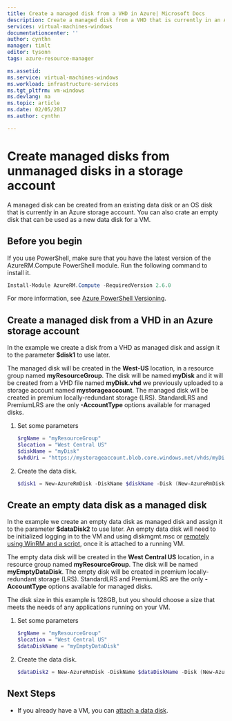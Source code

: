 ```yaml
---
title: Create a managed disk from a VHD in Azure| Microsoft Docs
description: Create a managed disk from a VHD that is currently in an Azure storage account, using the Resource Manager deployment model. 
services: virtual-machines-windows
documentationcenter: ''
author: cynthn
manager: timlt
editor: tysonn
tags: azure-resource-manager

ms.assetid: 
ms.service: virtual-machines-windows
ms.workload: infrastructure-services
ms.tgt_pltfrm: vm-windows
ms.devlang: na
ms.topic: article
ms.date: 02/05/2017
ms.author: cynthn

---
```


# Create managed disks from unmanaged disks in a storage account

A managed disk can be created from an existing data disk or an OS disk that is currently in an Azure storage account. You can also crate an empty disk that can be used as a new data disk for a VM. 

## Before you begin
If you use PowerShell, make sure that you have the latest version of the AzureRM.Compute PowerShell module. Run the following command to install it.

```powershell
Install-Module AzureRM.Compute -RequiredVersion 2.6.0
```
For more information, see [Azure PowerShell Versioning](https://docs.microsoft.com/powershell/azureps-cmdlets-docs/#azure-powershell-versioning).


## Create a managed disk from a VHD in an Azure storage account

In the example we create a disk from a VHD as managed disk and assign it to the parameter **$disk1** to use later. 

The managed disk will be created in the **West-US** location, in a resource group named **myResourceGroup**. The disk will be named **myDisk** and it will be created from a VHD file named **myDisk.vhd** we previously uploaded to a storage account named **mystorageaccount**. The managed disk will be created in premium locally-redundant storage (LRS). StandardLRS and PremiumLRS are the only **-AccountType** options available for managed disks. 

1.  Set some parameters

    ```powershell
    $rgName = "myResourceGroup"
    $location = "West Central US"
    $diskName = "myDisk"
    $vhdUri = "https://mystorageaccount.blob.core.windows.net/vhds/myDisk.vhd"
	```

2. Create the data disk. 
    ```powershell
    $disk1 = New-AzureRmDisk -DiskName $diskName -Disk (New-AzureRmDiskConfig -AccountType PremiumLRS -Location $location -CreateOption Import -SourceUri $vhdUri) -ResourceGroupName $rgName
	```
	
	

## Create an empty data disk as a managed disk

In the example we create an empty data disk as managed disk and assign it to the parameter **$dataDisk2** to use later. An empty data disk will need to be initialized logging in to the VM and using diskmgmt.msc or [remotely using WinRM and a script](windows/attach-disk-ps.md#initialize-the-disk), once it is attached to a running VM.

The empty data disk will be created in the **West Central US** location, in a resource group named **myResourceGroup**. The disk will be named **myEmptyDataDisk**. The empty disk will be created in premium locally-redundant storage (LRS). StandardLRS and PremiumLRS are the only **-AccountType** options available for managed disks.

The disk size in this example is 128GB, but you should choose a size that meets the needs of any applications running on your VM.

1.  Set some parameters

    ```powershell
    $rgName = "myResourceGroup"
    $location = "West Central US"
    $dataDiskName = "myEmptyDataDisk"
    ```

2. Create the data disk.
    ```powershell
    $dataDisk2 = New-AzureRmDisk -DiskName $dataDiskName -Disk (New-AzureRmDiskConfig -AccountType PremiumLRS -Location $location -CreateOption Empty -DiskSizeGB 128) -ResourceGroupName $rgName
	```
	
## Next Steps	
- If you already have a VM, you can [attach a data disk](windows/attach-disk-portal.md).